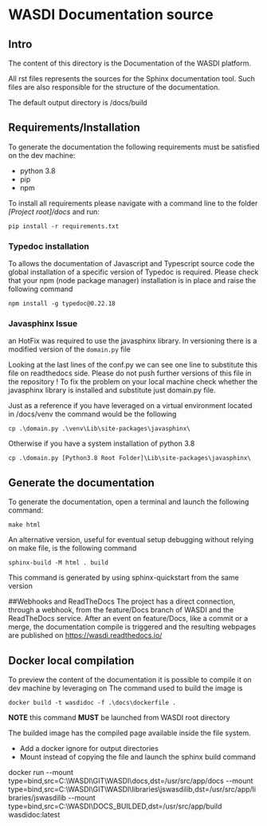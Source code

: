 # WASDI Documentation source

## Intro
The content of this directory is the Documentation of the WASDI platform.

All rst files represents the sources for the Sphinx documentation tool. Such files are also responsible for the structure of the documentation.

The default output directory is /docs/build

## Requirements/Installation
To generate the documentation the following requirements must be satisfied on the dev machine:
* python 3.8
* pip
* npm
 
To install all requirements please navigate with a command line to the folder *[Project root]/docs* and run:
```
pip install -r requirements.txt
```

### Typedoc installation 

To allows the documentation of Javascript and Typescript source code the global installation of a specific version of Typedoc is required.
Please check that your npm (node package manager) installation is in place and raise the following command 

```
npm install -g typedoc@0.22.18
```

### Javasphinx Issue 
 an HotFix was required to use the javasphinx library.
 In versioning there is a modified version of the ```domain.py``` file
 
 Looking at the last lines of the conf.py we can see one line to substitute this file on readthedocs side.
 Please do not push further versions of this file in the repository !
 To fix the problem on your local machine check whether the javasphinx library is installed and substitute just 
 domain.py file.

 Just as a reference if you have leveraged on a virtual environment located in /docs/venv the command would be the following
```
cp .\domain.py .\venv\Lib\site-packages\javasphinx\
```

Otherwise if you have a system installation of python 3.8 
 ```
cp .\domain.py [Python3.8 Root Folder]\Lib\site-packages\javasphinx\
```
 
## Generate the documentation
To generate the documentation, open a terminal and launch the following command:
```
make html
```
An alternative version, useful for eventual setup debugging without relying on make file, is the following command 

```
sphinx-build -M html . build
```

This command is generated by using sphinx-quickstart from the same version 

##Webhooks and ReadTheDocs
The project has a direct connection, through a webhook, from the feature/Docs branch of WASDI and the ReadTheDocs service.
After an event on feature/Docs, like a commit or a merge, the documentation compile is triggered 
and the resulting webpages are published on https://wasdi.readthedocs.io/

## Docker local compilation 
To preview the content of the documentation it is possible to compile it on dev machine by leveraging on 
The command used to build the image is

```
docker build -t wasdidoc -f .\docs\dockerfile .
```

**NOTE** this command **MUST** be launched from WASDI root directory

The builded image has the compiled page available inside the file system.

- Add a docker ignore for output directories
- Mount instead of copying the file and launch the sphinx build command

docker run --mount type=bind,src=C:\WASDI\GIT\WASDI\docs,dst=/usr/src/app/docs --mount type=bind,src=C:\WASDI\GIT\WASDI\libraries\jswasdilib,dst=/usr/src/app/libraries/jswasdilib --mount type=bind,src=C:\WASDI\DOCS_BUILDED,dst=/usr/src/app/build wasdidoc:latest 